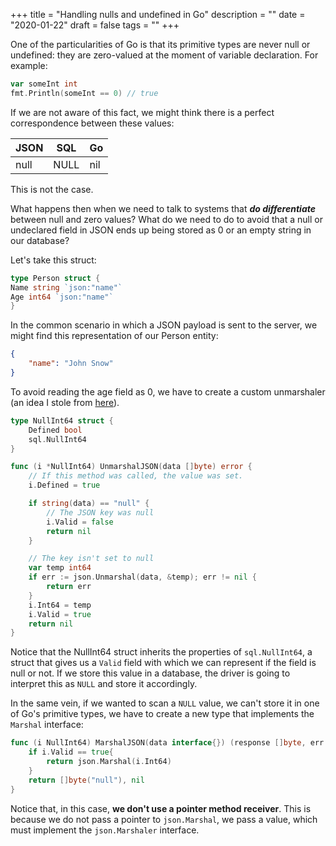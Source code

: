 +++
title = "Handling nulls and undefined in Go"
description = ""
date = "2020-01-22"
draft = false
tags = ""
+++

One of the particularities of Go is that its primitive types
are never null or undefined: they are zero-valued at the moment
of variable declaration. For example:

```go
var someInt int
fmt.Println(someInt == 0) // true
```

If we are not aware of this fact, we might
think there is a perfect correspondence between these values:

JSON | SQL  | Go
---  | ---  | ---
null | NULL | nil

This is not the case.

What happens then when we need to talk to systems that ***do
differentiate*** between null and zero values?  What do we need
to do to avoid that a null or undeclared field in
JSON ends up being stored as 0 or an empty string in our
database?

Let's take this struct:

```go
type Person struct {
Name string `json:"name"`
Age int64 `json:"name"`
}
```

In the common scenario in which a JSON payload is sent to the
server, we might find this representation of our Person entity:

```json
{
	"name": "John Snow"
}
```

To avoid reading the age field as 0, we have to create a custom
unmarshaler (an idea I stole from [here](https://www.calhoun.io/how-to-determine-if-a-json-key-has-been-set-to-null-or-not-provided/)).

```go
type NullInt64 struct {
	Defined bool
	sql.NullInt64
}

func (i *NullInt64) UnmarshalJSON(data []byte) error {
	// If this method was called, the value was set.
	i.Defined = true

	if string(data) == "null" {
		// The JSON key was null
		i.Valid = false
		return nil
	}

	// The key isn't set to null
	var temp int64
	if err := json.Unmarshal(data, &temp); err != nil {
		return err
	}
	i.Int64 = temp
	i.Valid = true
	return nil
}
```

Notice that the NullInt64 struct inherits the properties of
`sql.NullInt64`, a struct that gives us a `Valid` field with
which we can represent if the field is null or not. If we
store this value in a database, the driver is going to interpret
this as `NULL` and store it accordingly.

In the same vein, if we wanted to scan a `NULL` value, we
can't store it in one of Go's primitive types, we have to
create a new type that implements the `Marshal` interface:

```go
func (i NullInt64) MarshalJSON(data interface{}) (response []byte, err error) {
	if i.Valid == true{
		return json.Marshal(i.Int64)
	}
	return []byte("null"), nil
}
```

Notice that, in this case, **we don't use a pointer method
receiver**. This is because we do not pass a pointer to
`json.Marshal`, we pass a value, which must implement the
`json.Marshaler` interface.
